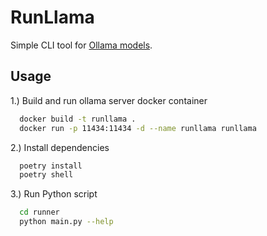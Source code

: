 # RunLlama

Simple CLI tool for [Ollama models](https://ollama.com/search).

## Usage

1.) Build and run ollama server docker container

```bash
  docker build -t runllama .
  docker run -p 11434:11434 -d --name runllama runllama 
```

2.) Install dependencies

```bash
  poetry install
  poetry shell
```

3.) Run Python script

```bash
  cd runner
  python main.py --help
```
